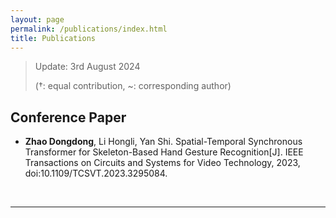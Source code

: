 ```yaml
---
layout: page
permalink: /publications/index.html
title: Publications
---
```


> Update: 3rd August 2024
>
> (†: equal contribution, ~: corresponding author)

## Conference Paper

- **Zhao Dongdong**, Li Hongli, Yan Shi. Spatial-Temporal Synchronous Transformer for Skeleton-Based Hand Gesture Recognition[J]. IEEE Transactions on Circuits and Systems for Video Technology, 2023, doi:10.1109/TCSVT.2023.3295084.

  <br>

---
